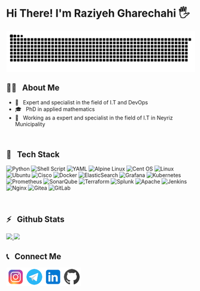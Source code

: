 # Hi There! I'm Raziyeh Gharechahi 🖐
<img align="center" src="https://raw.githubusercontent.com/imrrobat/imrrobat/d1b244e170d2b75fdda3efd499eaaf163f7a617c/images/github-contribution-grid-snake.svg" />

<h2>👨‍💻 &nbsp; About Me</h2>

- 🤔 &nbsp; Expert and specialist in the field of I.T and DevOps
- 🎓 &nbsp; PhD in applied mathematics
- 💼 &nbsp; Working as a expert and specialist in the field of I.T in Neyriz Municipality

<br />

<h2>🔧 &nbsp; Tech Stack</h2>

![Python](https://img.shields.io/badge/python-3670A0?style=for-the-badge&logo=python&logoColor=ffdd54) ![Shell Script](https://img.shields.io/badge/shell_script-%23121011.svg?style=for-the-badge&logo=gnu-bash&logoColor=white) ![YAML](https://img.shields.io/badge/yaml-%23ffffff.svg?style=for-the-badge&logo=yaml&logoColor=151515) 	![Alpine Linux](https://img.shields.io/badge/Alpine_Linux-%230D597F.svg?style=for-the-badge&logo=alpine-linux&logoColor=white) ![Cent OS](https://img.shields.io/badge/cent%20os-002260?style=for-the-badge&logo=centos&logoColor=F0F0F0) ![Linux](https://img.shields.io/badge/Linux-FCC624?style=for-the-badge&logo=linux&logoColor=black) 	![Ubuntu](https://img.shields.io/badge/Ubuntu-E95420?style=for-the-badge&logo=ubuntu&logoColor=white) ![Cisco](https://img.shields.io/badge/cisco-%23049fd9.svg?style=for-the-badge&logo=cisco&logoColor=black) ![Docker](https://img.shields.io/badge/docker-%230db7ed.svg?style=for-the-badge&logo=docker&logoColor=white) ![ElasticSearch](https://img.shields.io/badge/-ElasticSearch-005571?style=for-the-badge&logo=elasticsearch) ![Grafana](https://img.shields.io/badge/grafana-%23F46800.svg?style=for-the-badge&logo=grafana&logoColor=white) ![Kubernetes](https://img.shields.io/badge/kubernetes-%23326ce5.svg?style=for-the-badge&logo=kubernetes&logoColor=white) ![Prometheus](https://img.shields.io/badge/Prometheus-E6522C?style=for-the-badge&logo=Prometheus&logoColor=white) ![SonarQube](https://img.shields.io/badge/SonarQube-black?style=for-the-badge&logo=sonarqube&logoColor=4E9BCD)  ![Terraform](https://img.shields.io/badge/terraform-%235835CC.svg?style=for-the-badge&logo=terraform&logoColor=white) ![Splunk](https://img.shields.io/badge/splunk-%23000000.svg?style=for-the-badge&logo=splunk&logoColor=white) ![Apache](https://img.shields.io/badge/apache-%23D42029.svg?style=for-the-badge&logo=apache&logoColor=white) ![Jenkins](https://img.shields.io/badge/jenkins-%232C5263.svg?style=for-the-badge&logo=jenkins&logoColor=white) ![Nginx](https://img.shields.io/badge/nginx-%23009639.svg?style=for-the-badge&logo=nginx&logoColor=white) ![Gitea](https://img.shields.io/badge/Gitea-34495E?style=for-the-badge&logo=gitea&logoColor=5D9425) ![GitLab](https://img.shields.io/badge/gitlab-%23181717.svg?style=for-the-badge&logo=gitlab&logoColor=white)

<br />  

<h2>⚡️ &nbsp; Github Stats</h2>

<a href="https://github.com/gharechahiraziyeh">
  <img src="https://github-readme-stats.vercel.app/api?username=gharechahiraziyeh&show_icons=true&theme=radical" />
  <img src="https://github-readme-stats.vercel.app/api/top-langs/?username=gharechahiraziyeh" />
</a>

<br />

<h2>📞 &nbsp; Connect Me</h2>
<a href="https://instagram.com/dr.raziyeh_gharechahi"><img width="50px" height="50px" align="left" src="https://github.com/gharechahiraziyeh/gharechahiraziyeh/blob/main/icons8-instagram-96.png" alt="Instagram"/></a>
<a href="https://t.me/gharechahiraziyeh"><img width="50px" height="50px" align="left" src="https://github.com/gharechahiraziyeh/gharechahiraziyeh/blob/main/icons8-telegram-96.png" alt="Telegram"/></a>
<a href="https://www.linkedin.com/in/gharechahiraziyeh/"><img width="50px" height="50px" align="left" src="https://github.com/gharechahiraziyeh/gharechahiraziyeh/blob/main/icons8-linkedin-96.png" alt="Linkedin"/></a>
<a href="https://github.com/gharechahiraziyeh"><img width="50px" height="50px" align="left" src="https://github.com/gharechahiraziyeh/gharechahiraziyeh/blob/main/icons8-github-96.png" alt="Linkedin"/></a>
